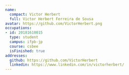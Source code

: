 ```yaml
---
name:
  compact: Victor Herbert
  full: Victor Herbert Ferreira de Sousa
avatar: https://github.com/VictorHerbert.png
occupations:
- id: 20181610015
  type: student
  campus: ifpb-jp
  course: csbee
  isFinished: true
addresses:
  github: https://github.com/VictorHerbert
  linkedin: https://www.linkedin.com/in/victorherbert/
---
```

